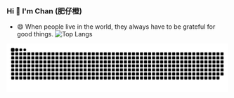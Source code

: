 ### Hi  👋 I'm Chan (肥仔橙)
- 😄 When people live in the world, they always have to be grateful for good things.
![Top Langs](https://github-readme-stats.vercel.app/api/top-langs/?username=anuraghazra&hide_progress=true)
<picture>
  <source media="(prefers-color-scheme: dark)" srcset="https://raw.githubusercontent.com/FatDragon-Chan/FatDragon-Chan/output/github-contribution-grid-snake-dark.svg">
  <source media="(prefers-color-scheme: light)" srcset="https://raw.githubusercontent.com/FatDragon-Chan/FatDragon-Chan/output/github-contribution-grid-snake.svg">
  <img alt="github contribution grid snake animation" src="https://raw.githubusercontent.com/FatDragon-Chan/FatDragon-Chan/output/github-contribution-grid-snake.svg">
</picture>
